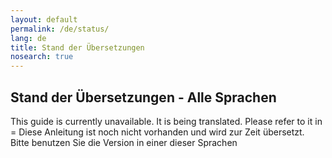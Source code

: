 ```yaml
---
layout: default
permalink: /de/status/
lang: de
title: Stand der Übersetzungen
nosearch: true
---
```


## Stand der Übersetzungen - Alle Sprachen

This guide is currently unavailable. It is being translated. Please refer to it in = Diese Anleitung ist noch nicht vorhanden und wird zur Zeit übersetzt. Bitte benutzen Sie die Version in einer dieser Sprachen
